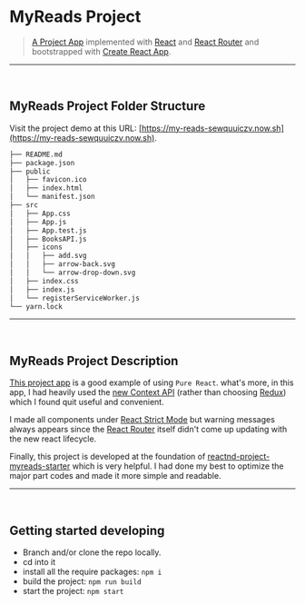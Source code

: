 # MyReads Project

> [A Project App](https://my-reads-sewquuiczv.now.sh) implemented with [React](https://reactjs.org) and [React Router](https://github.com/ReactTraining/react-router) and bootstrapped with [Create React App](https://github.com/facebookincubator/create-react-app).

----

</br>

## MyReads Project Folder Structure

Visit the project demo at this URL: [https://my-reads-sewquuiczv.now.sh](https://my-reads-sewquuiczv.now.sh).

```bash
├── README.md
├── package.json
├── public
│   ├── favicon.ico
│   ├── index.html
│   └── manifest.json
├── src
│   ├── App.css
│   ├── App.js
│   ├── App.test.js
│   ├── BooksAPI.js
│   ├── icons
│   │   ├── add.svg
│   │   ├── arrow-back.svg
│   │   └── arrow-drop-down.svg
│   ├── index.css
│   ├── index.js
│   └── registerServiceWorker.js
└── yarn.lock
```

----

</br>

## MyReads Project Description

[This project app](https://my-reads-sewquuiczv.now.sh) is a good example of using `Pure React`. what's more, in this app, I had heavily used the [new Context API](https://reactjs.org/docs/context.html) (rather than choosing [Redux](https://redux.js.org)) which I found quit useful and convenient.

I made all components under [React Strict Mode](https://reactjs.org/docs/strict-mode.html) but warning messages always appears since the [React Router](https://github.com/ReactTraining/react-router) itself didn't come up updating with the new react lifecycle.

Finally, this project is developed at the foundation of [reactnd-project-myreads-starter](https://github.com/udacity/reactnd-project-myreads-starter) which is very helpful. I had done my best to optimize the major part codes and made it more simple and readable.

----

</br>

## Getting started developing

- Branch and/or clone the repo locally.
- cd into it
- install all the require packages: `npm i`
- build the project: `npm run build`
- start the project: `npm start`